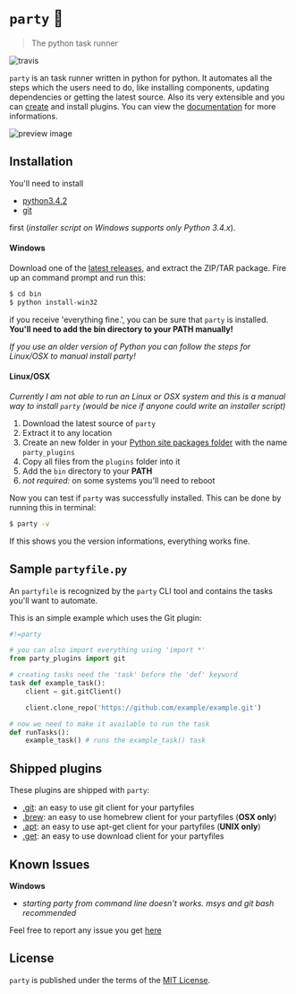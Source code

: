 # ``party`` :tada:

> The python task runner

![travis](https://api.travis-ci.org/torwart/party.svg)

``party`` is an task runner written in python for python. It automates all the steps which the users need to do, like installing components, updating dependencies or getting the latest source. Also its very extensible and you can [create](https://github.com/torwart/party/blob/master/docs/plugins/Write-a-Plugin.md) and install plugins. You can view the [documentation](https://github.com/torwart/party/blob/master/docs) for more informations.

![preview image](http://i.imgur.com/6p5zsqV.png)

## Installation

You'll need to install

- [python3.4.2](https://python.org/downloads)
- [git](https://git-scm.com)

first (_installer script on Windows supports only Python 3.4.x_).

#### Windows

Download one of the [latest releases](https://github.com/torwart/party/releases), and extract the ZIP/TAR package.
Fire up an command prompt and run this:

```sh
$ cd bin
$ python install-win32
```

if you receive 'everything fine.', you can be sure that ``party`` is installed. **You'll need to add the bin directory to your PATH manually!**

_If you use an older version of Python you can follow the steps for Linux/OSX to manual install party!_

#### Linux/OSX

_Currently I am not able to run an Linux or OSX system and this is a manual way to install ``party`` (would be nice if anyone could write an installer script)_

1. Download the latest source of ``party``
2. Extract it to any location
3. Create an new folder in your [Python site packages folder](https://docs.python.org/2/install/#how-installation-works) with the name ``party_plugins``
4. Copy all files from the ``plugins`` folder into it
5. Add the ``bin`` directory to your **PATH**
6. _not required:_ on some systems you'll need to reboot

Now you can test if ``party`` was successfully installed. This can be done by running this in terminal:

```sh
$ party -v
```

If this shows you the version informations, everything works fine.

## Sample ``partyfile.py``

An ``partyfile`` is recognized by the ``party`` CLI tool and contains the tasks you'll want to automate.

This is an simple example which uses the Git plugin:

```py
#!=party

# you can also import everything using 'import *'
from party_plugins import git

# creating tasks need the 'task' before the 'def' keyword
task def example_task():
    client = git.gitClient()

    client.clone_repo('https://github.com/example/example.git')

# now we need to make it available to run the task
def runTasks():
	example_task() # runs the example_task() task
```

## Shipped plugins

These plugins are shipped with ``party``:

- [.git](https://github.com/torwart/party/blob/master/plugins/git.py): an easy to use git client for your partyfiles
- [.brew](https://github.com/torwart/party/blob/master/plugins/brew.py): an easy to use homebrew client for your partyfiles (**OSX only**)
- [.apt](https://github.com/torwart/party/blob/master/plugins/apt.py): an easy to use apt-get client for your partyfiles (**UNIX only**)
- [.get](https://github.com/torwart/party/blob/master/plugins/git.py): an easy to use download client for your partyfiles

## Known Issues

**Windows**

- _starting party from command line doesn't works. msys and git bash recommended_

Feel free to report any issue you get [here](https://github.com/torwart/party/issues)

## License

``party`` is published under the terms of the [MIT License](https://github.com/torwart/party/blob/master/LICENSE).
